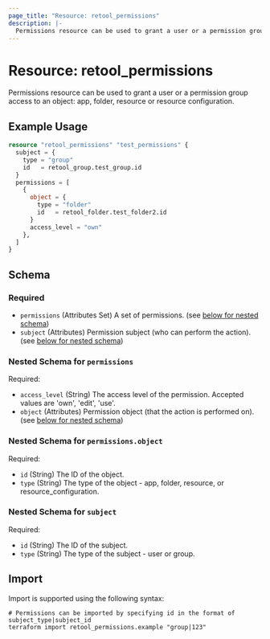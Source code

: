 ```yaml
---
page_title: "Resource: retool_permissions"
description: |-
  Permissions resource can be used to grant a user or a permission group access to an object: app, folder, resource or resource configuration.
---
```


# Resource: retool_permissions

Permissions resource can be used to grant a user or a permission group access to an object: app, folder, resource or resource configuration.

## Example Usage

```terraform
resource "retool_permissions" "test_permissions" {
  subject = {
    type = "group"
    id   = retool_group.test_group.id
  }
  permissions = [
    {
      object = {
        type = "folder"
        id   = retool_folder.test_folder2.id
      }
      access_level = "own"
    },
  ]
}
```

<!-- schema generated by tfplugindocs -->
## Schema

### Required

- `permissions` (Attributes Set) A set of permissions. (see [below for nested schema](#nestedatt--permissions))
- `subject` (Attributes) Permission subject (who can perform the action). (see [below for nested schema](#nestedatt--subject))

<a id="nestedatt--permissions"></a>
### Nested Schema for `permissions`

Required:

- `access_level` (String) The access level of the permission. Accepted values are 'own', 'edit', 'use'.
- `object` (Attributes) Permission object (that the action is performed on). (see [below for nested schema](#nestedatt--permissions--object))

<a id="nestedatt--permissions--object"></a>
### Nested Schema for `permissions.object`

Required:

- `id` (String) The ID of the object.
- `type` (String) The type of the object - app, folder, resource, or resource_configuration.



<a id="nestedatt--subject"></a>
### Nested Schema for `subject`

Required:

- `id` (String) The ID of the subject.
- `type` (String) The type of the subject - user or group.

## Import

Import is supported using the following syntax:

```shell
# Permissions can be imported by specifying id in the format of subject_type|subject_id
terraform import retool_permissions.example "group|123"
```
